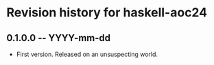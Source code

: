 # Revision history for haskell-aoc24

## 0.1.0.0 -- YYYY-mm-dd

* First version. Released on an unsuspecting world.
